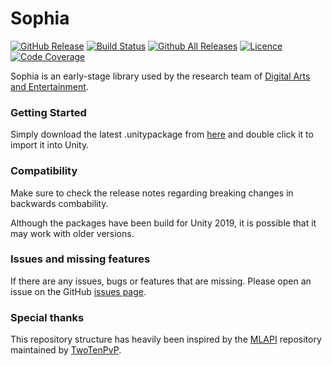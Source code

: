 # Sophia

[![GitHub Release](https://img.shields.io/github/release/xrlabdevelopment/Sophia.svg?logo=github)](https://github.com/xrlabdevelopment/Sophia/releases)
[![Build Status](https://img.shields.io/appveyor/ci/xrlabdevelopment/Sophia/master.svg?logo=appveyor)](https://ci.appveyor.com/project/xrlabdevelopment/Sophia/branch/master)
[![Github All Releases](https://img.shields.io/github/downloads/xrlabdevelopment/Sophia/total.svg?logo=github&color=informational)](https://github.com/xrlabdevelopment/Sophia/releases)
[![Licence](https://img.shields.io/github/license/xrlabdevelopment/Sophia.svg?color=informational)](https://github.com/xrlabdevelopment/Sophia/blob/master/LICENCE)
[![Code Coverage](https://codecov.io/gh/xrlabdevelopment/Sophia/coverage.svg)](https://codecov.io/gh/xrlabdevelopment/Sophia)

Sophia is an early-stage library used by the research team of [Digital Arts and Entertainment](https://www.digitalartsandentertainment.be/page/133/Research). 

### Getting Started

Simply download the latest .unitypackage from [here](https://github.com/xrlabdevelopment/Sophia/releases) and double click it to import it into Unity.

### Compatibility

Make sure to check the release notes regarding breaking changes in backwards combability.

Although the packages have been build for Unity 2019, it is possible that it may work with older versions.

### Issues and missing features

If there are any issues, bugs or features that are missing. Please open an issue on the GitHub [issues page](https://github.com/MidLevel/MLAPI/issues).

### Special thanks

This repository structure has heavily been inspired by the [MLAPI](https://github.com/MidLevel/MLAPI) repository maintained by [TwoTenPvP](https://github.com/TwoTenPvP).

